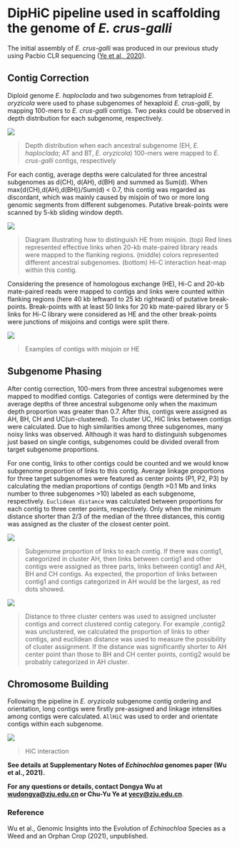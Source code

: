 # DipHiC pipeline used in scaffolding the genome of *E. crus-galli*
The initial assembly of *E. crus-galli* was produced in our previous study using Pacbio CLR sequencing  ([Ye et al., 2020](https://www.cell.com/molecular-plant/fulltext/S1674-2052(20)30214-8)).

## Contig Correction
Diploid genome *E. haploclada* and two subgenomes from tetraploid *E. oryzicola* were used to phase subgenomes of hexaploid *E. crus-galli*, by mapping 100-mers to *E. crus-galli* contigs. Two peaks could be observed in depth distribution for each subgenome, respectively. 

![](https://github.com/bioinplant/Echinochloa_genome/blob/main/hic_scaffolding/ec/ec_fig/%E5%9B%BE%E7%89%8712.png)
>Depth distribution when each ancestral subgenome (EH, *E. haploclada*; AT and BT, *E. oryzicola*) 100-mers were mapped to *E. crus-galli* contigs, respectively

For each contig, average depths were calculated for three ancestral subgenomes as d(CH), d(AH), d(BH) and summed as Sum(d). When max{d(CH),d(AH),d(BH)}/Sum(d) < 0.7, this contig was regarded as discordant, which was mainly caused by misjoin of two or more long genomic segments from different subgenomes. Putative break-points were scanned by 5-kb sliding window depth. 

![](https://github.com/bioinplant/Echinochloa_genome/blob/main/hic_scaffolding/ec/ec_fig/%E5%9B%BE%E7%89%8713.png)
>Diagram illustrating how to distinguish HE from misjoin. (top) Red lines represented effective links when 20-kb mate-paired library reads were mapped to the flanking regions. (middle) colors represented different ancestral subgenomes. (bottom) Hi-C interaction heat-map within this contig.

Considering the presence of homologous exchange (HE), Hi-C and 20-kb mate-paired reads were mapped to contigs and links were counted within flanking regions (here 40 kb leftward to 25 kb rightward) of putative break-points. Break-points with at least 50 links for 20 kb mate-paired library or 5 links for Hi-C library were considered as HE and the other break-points were junctions of misjoins and contigs were split there.

![](https://github.com/bioinplant/Echinochloa_genome/blob/main/hic_scaffolding/ec/ec_fig/%E5%9B%BE%E7%89%8714.png)
>Examples of contigs with misjoin or HE

## Subgenome Phasing

After contig correction, 100-mers from three ancestral subgenomes were mapped to modified contigs. Categories of contigs were determined by the average depths of three ancestral subgenome only when the maximum depth proportion was greater than 0.7. After this, contigs were assigned as AH, BH, CH and UC(un-clustered). To cluster UC, HiC links between contigs were calculated. Due to high similarities among three subgenomes, many noisy links was observed. Although it was hard to distinguish subgenomes just based on single contigs, subgenomes could be divided overall from target subgenome proportions. 

For one contig, links to other contigs could be counted and we would know subgenome proportion of links to this contig. Average linkage proportions for three target subgenomes were featured as center points (P1, P2, P3) by calculating the median proportions of contigs (length >0.1 Mb and links number to three subgenomes >10) labeled as each subgenome, respectively. `Euclidean distance` was calculated between proportions for each contig to three center points, respectively. Only when the minimum distance shorter than 2/3 of the median of the three distances, this contig was assigned as the cluster of the closest center point.

![](https://github.com/bioinplant/Echinochloa_genome/blob/main/hic_scaffolding/ec/ec_fig/%E5%9B%BE%E7%89%8715.png)
>Subgenome proportion of links to each contig. If there was contig1, categorized in cluster AH, then links between contig1 and other contigs were assigned as three parts, links between contig1 and AH, BH and CH contigs. As expected, the proportion of links between contig1 and contigs categorized in AH would be the largest, as red dots showed.


![](https://github.com/bioinplant/Echinochloa_genome/blob/main/hic_scaffolding/ec/ec_fig/%E5%9B%BE%E7%89%8716.png)
>Distance to three cluster centers was used to assigned uncluster contigs and correct clustered contig category. For example ,contig2 was unclustered, we calculated the proportion of links to other contigs, and euclidean distance was used to measure the possibility of cluster assignment. If the distance was significantly shorter to AH center point than those to BH and CH center points, contig2 would be probably categorized in AH cluster.

## Chromosome Building

Following the pipeline in *E. oryzicola* subgenome contig ordering and orientation, long contigs were firstly pre-assigned and linkage intensities among contigs were calculated. `AllHiC` was used to order and orientate contigs within each subgenome.

![](https://github.com/bioinplant/Echinochloa_genome/blob/main/hic_scaffolding/ec/ec_fig/%E5%9B%BE%E7%89%8718.png)
>HiC interaction


 
 
 

**See details at Supplementary Notes of *Echinochloa* genomes paper (Wu et al., 2021).**

**For any questions or details, contact Dongya Wu at [wudongya@zju.edu.cn]() or Chu-Yu Ye at [yecy@zju.edu.cn]()**.



### Reference
Wu et al., Genomic Insights into the Evolution of *Echinochloa* Species as a Weed and an Orphan Crop (2021), unpublished.
